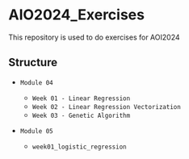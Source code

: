 # AIO2024_Exercises
This repository is used to do exercises for AOI2024

## Structure
- `Module 04`
  - `Week 01 - Linear Regression`
  - `Week 02 - Linear Regression Vectorization`
  - `Week 03 - Genetic Algorithm`

- `Module 05`
  - `week01_logistic_regression`
